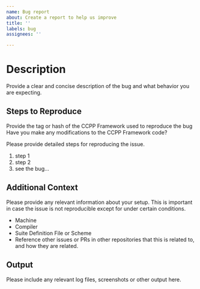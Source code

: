 ```yaml
---
name: Bug report
about: Create a report to help us improve
title: ''
labels: bug
assignees: ''

---
```


# Description

Provide a clear and concise description of the bug and what behavior you are expecting.

## Steps to Reproduce

Provide the tag or hash of the CCPP Framework used to reproduce the bug
Have you make any modifications to the CCPP Framework code?

Please provide detailed steps for reproducing the issue.

1. step 1
2. step 2
3. see the bug...

## Additional Context

Please provide any relevant information about your setup. This is important in case the issue is not reproducible except for under certain conditions.

* Machine
* Compiler
* Suite Definition File or Scheme
* Reference other issues or PRs in other repositories that this is related to, and how they are related.

## Output

Please include any relevant log files, screenshots or other output here.
